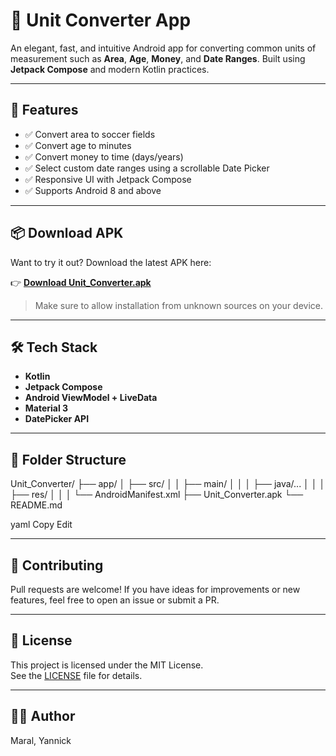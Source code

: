 # 📱 Unit Converter App

An elegant, fast, and intuitive Android app for converting common units of measurement such as **Area**, **Age**, **Money**, and **Date Ranges**. Built using **Jetpack Compose** and modern Kotlin practices.

---

## 🚀 Features

- ✅ Convert area to soccer fields
- ✅ Convert age to minutes
- ✅ Convert money to time (days/years)
- ✅ Select custom date ranges using a scrollable Date Picker
- ✅ Responsive UI with Jetpack Compose
- ✅ Supports Android 8 and above

---


## 📦 Download APK

Want to try it out? Download the latest APK here:

👉 **[Download Unit_Converter.apk](./Unit_Converter.apk)**

> Make sure to allow installation from unknown sources on your device.

---

## 🛠 Tech Stack

- **Kotlin**
- **Jetpack Compose**
- **Android ViewModel + LiveData**
- **Material 3**
- **DatePicker API**

---

## 📁 Folder Structure

Unit_Converter/
├── app/
│ ├── src/
│ │ ├── main/
│ │ │ ├── java/...
│ │ │ ├── res/
│ │ │ └── AndroidManifest.xml
├── Unit_Converter.apk
└── README.md

yaml
Copy
Edit

---

## 🤝 Contributing

Pull requests are welcome! If you have ideas for improvements or new features, feel free to open an issue or submit a PR.

---

## 📄 License

This project is licensed under the MIT License.  
See the [LICENSE](./LICENSE) file for details.

---

## 🧑‍💻 Author

Maral, Yannick
